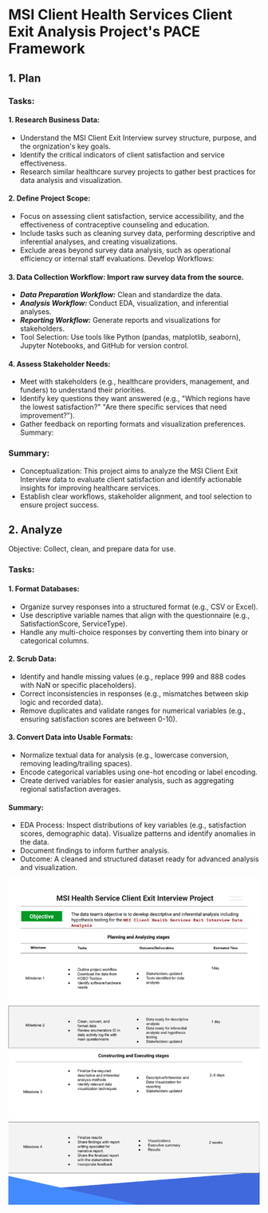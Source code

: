# MSI Client Health Services Client Exit Analysis Project's PACE Framework

## 1. Plan
### Tasks:
#### 1. Research Business Data:
- Understand the MSI Client Exit Interview survey structure, purpose, and the orgnization's key goals.
- Identify the critical indicators of client satisfaction and service effectiveness.
- Research similar healthcare survey projects to gather best practices for data analysis and visualization.
#### 2. Define Project Scope:

- Focus on assessing client satisfaction, service accessibility, and the effectiveness of contraceptive counseling and education.
- Include tasks such as cleaning survey data, performing descriptive and inferential analyses, and creating visualizations.
- Exclude areas beyond survey data analysis, such as operational efficiency or internal staff evaluations.
Develop Workflows:

#### 3. Data Collection Workflow: Import raw survey data from the source.
- ***Data Preparation Workflow:*** Clean and standardize the data.
- ***Analysis Workflow:*** Conduct EDA, visualization, and inferential analyses.
- ***Reporting Workflow:*** Generate reports and visualizations for stakeholders.
- Tool Selection: Use tools like Python (pandas, matplotlib, seaborn), Jupyter Notebooks, and GitHub for version control.

#### 4. Assess Stakeholder Needs:

- Meet with stakeholders (e.g., healthcare providers, management, and funders) to understand their priorities.
- Identify key questions they want answered (e.g., "Which regions have the lowest satisfaction?" "Are there specific services that need improvement?").
- Gather feedback on reporting formats and visualization preferences.
Summary:

### Summary: 
- Conceptualization: This project aims to analyze the MSI Client Exit Interview data to evaluate client satisfaction and identify actionable insights for improving healthcare services. 
- Establish clear workflows, stakeholder alignment, and tool selection to ensure project success.

## 2. Analyze
Objective: Collect, clean, and prepare data for use.

### Tasks:
#### 1. Format Databases:

- Organize survey responses into a structured format (e.g., CSV or Excel).
- Use descriptive variable names that align with the questionnaire (e.g., SatisfactionScore, ServiceType).
- Handle any multi-choice responses by converting them into binary or categorical columns.

#### 2. Scrub Data:

- Identify and handle missing values (e.g., replace 999 and 888 codes with NaN or specific placeholders).
- Correct inconsistencies in responses (e.g., mismatches between skip logic and recorded data).
- Remove duplicates and validate ranges for numerical variables (e.g., ensuring satisfaction scores are between 0-10).

#### 3. Convert Data into Usable Formats:

- Normalize textual data for analysis (e.g., lowercase conversion, removing leading/trailing spaces).
- Encode categorical variables using one-hot encoding or label encoding.
- Create derived variables for easier analysis, such as aggregating regional satisfaction averages.

#### Summary:
- EDA Process: Inspect distributions of key variables (e.g., satisfaction scores, demographic data).
Visualize patterns and identify anomalies in the data.
- Document findings to inform further analysis.
- Outcome: A cleaned and structured dataset ready for advanced analysis and visualization.

![PACE Framework](../images/PACE.png)